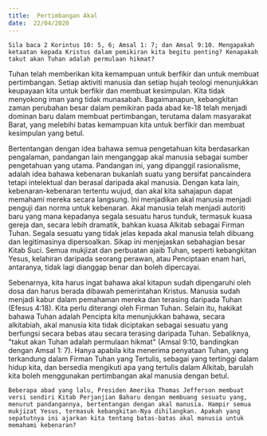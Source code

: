 ```yaml
---
title:  Pertimbangan Akal
date:  22/04/2020
---
```


`Sila baca 2 Korintus 10: 5, 6; Amsal 1: 7; dan Amsal 9:10. Mengapakah ketaatan kepada Kristus dalam pemikiran kita begitu penting? Kenapakah takut akan Tuhan adalah permulaan hikmat?`

Tuhan telah memberikan kita kemampuan untuk berfikir dan untuk membuat pertimbangan. Setiap aktiviti manusia dan setiap hujah teologi menunjukkan keupayaan kita untuk berfikir dan membuat kesimpulan. Kita tidak menyokong iman yang tidak munasabah. Bagaimanapun, kebangkitan zaman perubahan besar dalam pemikiran pada  abad ke-18 telah menjadi dominan baru dalam membuat pertimbangan,  terutama dalam masyarakat Barat, yang melebihi batas kemampuan kita untuk berfikir dan membuat kesimpulan yang betul.

Bertentangan dengan idea bahawa semua pengetahuan kita berdasarkan pengalaman, pandangan lain menganggap akal manusia sebagai sumber pengetahuan yang utama. Pandangan ini, yang dipanggil rasionalisme, adalah idea bahawa kebenaran bukanlah  suatu yang bersifat  pancaindera tetapi intelektual dan berasal daripada akal manusia. Dengan kata lain, kebenaran-kebenaran tertentu wujud, dan akal kita sahajapun dapat memahami mereka secara langsung. Ini menjadikan  akal manusia menjadi penguji dan norma untuk kebenaran. Akal manusia telah menjadi autoriti baru yang mana kepadanya segala sesuatu harus tunduk, termasuk kuasa gereja dan, secara lebih dramatik, bahkan kuasa Alkitab sebagai Firman Tuhan. Segala sesuatu yang tidak jelas kepada akal manusia telah dibuang dan legitimasinya dipersoalkan. Sikap ini menjejaskan sebahagian besar Kitab Suci. Semua mukjizat dan perbuatan ajaib Tuhan, seperti kebangkitan Yesus, kelahiran daripada seorang  perawan, atau Penciptaan enam hari, antaranya,  tidak lagi dianggap benar dan boleh dipercayai.

Sebenarnya, kita harus ingat bahawa akal kitapun sudah dipengaruhi oleh dosa dan harus berada dibawah pemerintahan Kristus. Manusia sudah menjadi kabur dalam pemahaman mereka dan terasing daripada Tuhan (Efesus 4:18). Kita perlu diterangi oleh Firman Tuhan. Selain itu, hakikat bahawa Tuhan adalah Pencipta kita menunjukkan bahawa, secara alkitabiah, akal manusia kita tidak diciptakan sebagai sesuatu yang berfungsi secara bebas atau secara terasing daripada Tuhan. Sebaliknya, "takut akan Tuhan adalah permulaan hikmat" (Amsal 9:10, bandingkan dengan Amsal 1: 7). Hanya apabila kita menerima penyataan Tuhan, yang terkandung dalam Firman Tuhan yang Tertulis, sebagai yang tertinggi dalam hidup kita, dan bersedia mengikuti apa yang tertulis dalam Alkitab, barulah kita boleh menggunakan pertimbangan akal manusia dengan betul.

`Beberapa abad yang lalu, Presiden Amerika Thomas Jefferson membuat versi sendiri Kitab Perjanjian Baharu dengan membuang sesuatu yang, menurut pandangannya, bertentangan dengan akal manusia. Hampir semua mukjizat Yesus, termasuk kebangkitan-Nya dihilangkan. Apakah yang sepatutnya ini ajarkan kita tentang batas-batas akal manusia untuk memahami kebenaran?`